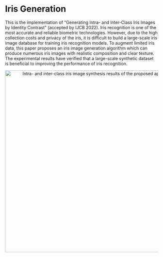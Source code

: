 # Iris Generation
This is the implementation of "Generating Intra- and Inter-Class Iris Images by Identity Contrast" (accepted by IJCB 2022). Iris recognition is one of the most accurate and reliable biometric technologies. However, due to the high collection costs and privacy of the iris, it is difficult to build a large-scale iris image database for training iris recognition models. To augment limited iris data, this paper proposes an iris image generation algorithm which can produce numerous iris images with realistic composition and clear texture. The experimental results have verified that a large-scale synthetic dataset is beneficial to improving the performance of iris recognition.

<div align=center><img src="https://user-images.githubusercontent.com/111242515/184875536-04cbc109-1120-4e43-a5ba-2792811bbe5d.PNG" width="600px" alt="Intra- and inter-class iris image synthesis results of the proposed approach.">

